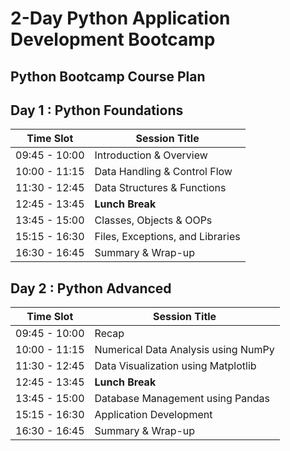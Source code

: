 # 2-Day Python Application Development Bootcamp

## Python Bootcamp Course Plan

## Day 1 : Python Foundations  

| Time Slot       | Session Title                        |
|-----------------|--------------------------------------|
| 09:45 - 10:00   | Introduction & Overview              |
| 10:00 - 11:15   | Data Handling & Control Flow         |
| 11:30 - 12:45   | Data Structures & Functions          |
| 12:45 - 13:45   | **Lunch Break**                      |
| 13:45 - 15:00   | Classes, Objects & OOPs              |
| 15:15 - 16:30   | Files, Exceptions, and Libraries     |
| 16:30 - 16:45   | Summary & Wrap-up                    |

## Day 2 : Python Advanced
| Time Slot       | Session Title                        |
|-----------------|--------------------------------------|
| 09:45 - 10:00   | Recap                                |
| 10:00 - 11:15   | Numerical Data Analysis using NumPy  |
| 11:30 - 12:45   | Data Visualization using Matplotlib  |
| 12:45 - 13:45   | **Lunch Break**                      |
| 13:45 - 15:00   | Database Management using Pandas     |
| 15:15 - 16:30   | Application Development              |
| 16:30 - 16:45   | Summary & Wrap-up                    |

